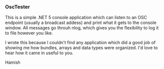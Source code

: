 ### OscTester
This is a simple .NET 5 console application which can listen to an OSC endpoint (usually a broadcast addess) and print what it gets to the console window. All messages go throuh nlog, which gives you the flexibility to log it to file however you like.

I wrote this because I couldn't find any application which did a good job of showing me how bundles, arrays and data types were organized. I'd love to hear how it came in useful to you.

Hamish